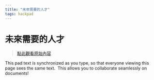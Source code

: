```yaml
---
title: "未來需要的人才"
tags: hackpad
---
```


# 未來需要的人才

> [點此觀看原始內容](https://g0v.hackpad.tw/EC9KDKJbPng)


This pad text is synchronized as you type, so that everyone viewing this page sees the same text.  This allows you to collaborate seamlessly on documents!



